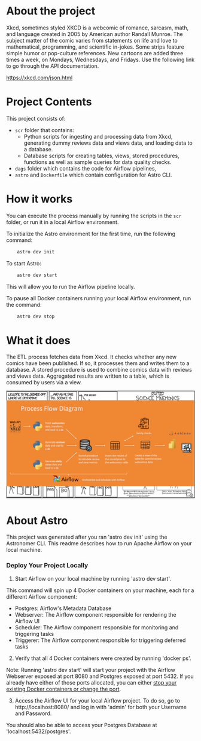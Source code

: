 About the project 
===


Xkcd, sometimes styled XKCD is a webcomic of romance, sarcasm, math, and language created in 2005 by American author Randall Munroe. The subject matter of the comic varies from statements on life and love to mathematical, programming, and scientific in-jokes. Some strips feature simple humor or pop-culture references. New cartoons are added three times a week, on Mondays, Wednesdays, and Fridays. Use the following link to go through the API documentation.

https://xkcd.com/json.html

Project Contents
================
This project consists of:
- `scr` folder that contains:
  - Python scripts for ingesting and processing data from Xkcd, generating dummy reviews data and views data, and loading data to a database.
  - Database scripts for creating tables, views, stored procedures, functions as well as sample queries for data quality checks.
- `dags` folder which contains the code for Airflow pipelines,
- `astro` and `Dockerfile` which contain configuration for Astro CLI.

How it works
================
You can execute the process manually by running the scripts in the `scr` folder, or run it in a local Airflow environment.

To initialize the Astro environment for the first time, run the following command:
```sh
    astro dev init
```
To start Astro:
```sh
    astro dev start
```
This will allow you to run the Airflow pipeline locally.

To pause all Docker containers running your local Airflow environment, run the command:
```sh
    astro dev stop
```

What it does
================
The ETL process fetches data from Xkcd. It checks whether any new comics have been published. If so, it processes them and writes them to a database. A stored procedure is used to combine comics data with reviews and views data. Aggregated results are written to a table, which is consumed by users via a view.

![img.png](res/img.png)

About Astro
========

This project was generated after you ran 'astro dev init' using the Astronomer CLI. This readme describes how to run Apache Airflow on your local machine.

### Deploy Your Project Locally


1. Start Airflow on your local machine by running 'astro dev start'.

This command will spin up 4 Docker containers on your machine, each for a different Airflow component:

- Postgres: Airflow's Metadata Database
- Webserver: The Airflow component responsible for rendering the Airflow UI
- Scheduler: The Airflow component responsible for monitoring and triggering tasks
- Triggerer: The Airflow component responsible for triggering deferred tasks

2. Verify that all 4 Docker containers were created by running 'docker ps'.

Note: Running 'astro dev start' will start your project with the Airflow Webserver exposed at port 8080 and Postgres exposed at port 5432. If you already have either of those ports allocated, you can either [stop your existing Docker containers or change the port](https://docs.astronomer.io/astro/test-and-troubleshoot-locally#ports-are-not-available).

3. Access the Airflow UI for your local Airflow project. To do so, go to http://localhost:8080/ and log in with 'admin' for both your Username and Password.

You should also be able to access your Postgres Database at 'localhost:5432/postgres'.

